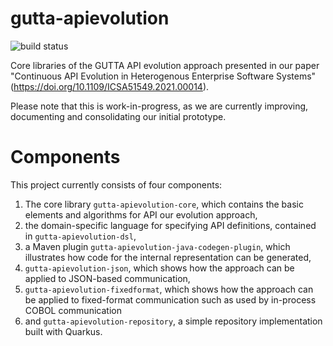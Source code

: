 # gutta-apievolution
![build status](https://github.com/holgerknoche/gutta-apievolution/actions/workflows/maven-build.yml/badge.svg)

Core libraries of the GUTTA API evolution approach presented in our paper "Continuous API Evolution in Heterogenous Enterprise Software Systems" (https://doi.org/10.1109/ICSA51549.2021.00014).

Please note that this is work-in-progress, as we are currently improving, documenting and consolidating our initial prototype.

# Components
This project currently consists of four components:

1. The core library `gutta-apievolution-core`, which contains the basic elements and algorithms for API our evolution approach,
1. the domain-specific language for specifying API definitions, contained in `gutta-apievolution-dsl`,
1. a Maven plugin `gutta-apievolution-java-codegen-plugin`, which illustrates how code for the internal representation can be generated,
1. `gutta-apievolution-json`, which shows how the approach can be applied to JSON-based communication,
1. `gutta-apievolution-fixedformat`, which shows how the approach can be applied to fixed-format communication such as used by in-process COBOL communication
1. and `gutta-apievolution-repository`, a simple repository implementation built with Quarkus.
